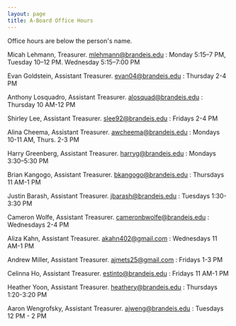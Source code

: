 ```yaml
---
layout: page
title: A-Board Office Hours
---
```


Office hours are below the person's name.

Micah Lehmann, Treasurer. [mlehmann@brandeis.edu](mailto:mlehmann@brandeis.edu)
: Monday 5:15–7 PM, Tuesday 10–12 PM. Wednesday 5:15–7:00 PM

Evan Goldstein, Assistant Treasurer. [evan04@brandeis.edu](mailto:evan04@brandeis.edu)
: Thursday 2-4 PM

Anthony Losquadro, Assistant Treasurer. [alosquad@brandeis.edu](mailto:alosquad@brandeis.edu)
: Thursday 10 AM-12 PM

Shirley Lee, Assistant Treasurer. [slee92@brandeis.edu](mailto:slee92@brandeis.edu)
: Fridays 2-4 PM

Alina Cheema, Assistant Treasurer. [awcheema@brandeis.edu](mailto:awcheema@brandeis.edu)
: Mondays 10-11 AM, Thurs. 2-3 PM

Harry Greenberg, Assistant Treasurer. [harryg@brandeis.edu](mailto:harryg@brandeis.edu)
: Mondays 3:30–5:30 PM

Brian Kangogo, Assistant Treasurer. [bkangogo@brandeis.edu](mailto:bkangogo@brandeis.edu)
: Thursdays 11 AM-1 PM

Justin Barash, Assistant Treasurer. [jbarash@brandeis.edu](mailto:jbarash@brandeis.edu)
: Tuesdays 1:30-3:30 PM

Cameron Wolfe, Assistant Treasurer. [cameronbwolfe@brandeis.edu](mailto:cameronbwolfe@brandeis.edu)
: Wednesdays 2-4 PM

Aliza Kahn, Assistant Treasurer. [akahn402@gmail.com](mailto:akahn402@gmail.com)
: Wednesdays 11 AM-1 PM

Andrew Miller, Assistant Treasurer. [ajmets25@gmail.com](mailto:ajmets25@gmail.com)
: Fridays 1-3 PM

Celinna Ho, Assistant Treasurer. [estinto@brandeis.edu](mailto:estinto@brandeis.edu)
: Fridays 11 AM-1 PM

Heather Yoon, Assistant Treasurer. [heathery@brandeis.edu](mailto:heathery@brandeis.edu)
: Thursdays 1:20-3:20 PM

Aaron Wengrofsky, Assistant Treasurer. [ajweng@brandeis.edu](mailto:ajweng@brandeis.edu)
: Tuesdays 12 PM - 2 PM